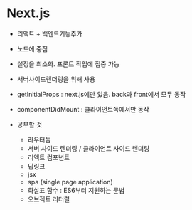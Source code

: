 # Next.js

- 리액트 + 백엔드기능추가
- 노드에 중점
- 설정을 최소화. 프론트 작업에 집중 가능
- 서버사이드렌더링을 위해 사용
- getInitialProps : next.js에만 있음. back과 front에서 모두 동작
- componentDidMount : 클라이언트쪽에서만 동작

- 공부할 것 
    - 라우터돔
    - 서버 사이드 렌더링 / 클라이언트 사이드 렌더링
    - 리액트 컴포넌트
    - 딥링크
    - jsx
    - spa (single page application)
    - 화살표 함수 : ES6부터 지원하는 문법
    - 오브젝트 리터럴

